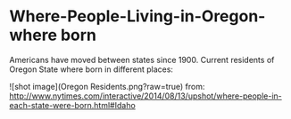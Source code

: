 # Where-People-Living-in-Oregon-where born
Americans have moved between states since 1900. Current residents of Oregon State where born in different places:

![shot image](Oregon Residents.png?raw=true)
from: http://www.nytimes.com/interactive/2014/08/13/upshot/where-people-in-each-state-were-born.html#Idaho
